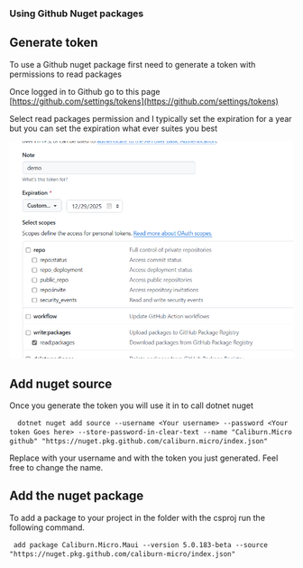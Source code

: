 ### Using Github Nuget packages


## Generate token

To use a Github nuget package first need to generate a token with permissions to read packages

Once logged in to Github go to this page [https://github.com/settings/tokens](https://github.com/settings/tokens)

Select read packages permission and I typically set the expiration for a year but you can set the expiration what ever suites you best

 ![read permissions](/images/github-token-packages.png) 


## Add nuget source

 Once you generate the token you will use it in to call dotnet nuget

      dotnet nuget add source --username <Your username> --password <Your token Goes here> --store-password-in-clear-text --name "Caliburn.Micro github" "https://nuget.pkg.github.com/caliburn.micro/index.json"

Replace <Your username> with your username and <Your Token Goes here> with the token you just generated.  Feel free to change the name.  

## Add the nuget package

To add a package to your project in the folder with the csproj  run the following command.

     add package Caliburn.Micro.Maui --version 5.0.183-beta --source "https://nuget.pkg.github.com/caliburn-micro/index.json"

